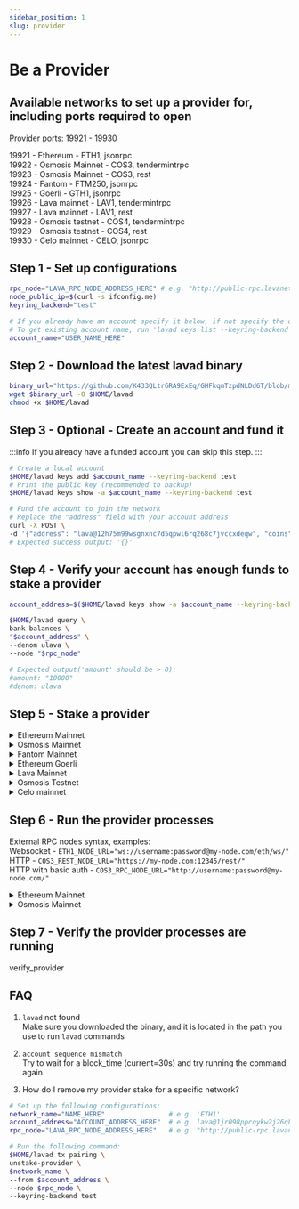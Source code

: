 ```yaml
---
sidebar_position: 1
slug: provider
---
```

# Be a Provider

## Available networks to set up a provider for, including ports required to open

Provider ports: 19921 - 19930  

19921 - Ethereum - ETH1, jsonrpc  
19922 - Osmosis Mainnet - COS3, tendermintrpc  
19923 - Osmosis Mainnet - COS3, rest  
19924 - Fantom - FTM250, jsonrpc  
19925 - Goerli - GTH1, jsonrpc  
19926 - Lava mainnet - LAV1, tendermintrpc  
19927 - Lava mainnet - LAV1, rest  
19928 - Osmosis testnet - COS4, tendermintrpc  
19929 - Osmosis testnet - COS4, rest  
19930 - Celo mainnet - CELO, jsonrpc  







## Step 1 - Set up configurations
```bash
rpc_node="LAVA_RPC_NODE_ADDRESS_HERE" # e.g. "http://public-rpc.lavanet.xyz:80/rpc/"
node_public_ip=$(curl -s ifconfig.me)
keyring_backend="test"

# If you already have an account specify it below, if not specify the desired user name to be created
# To get existing account name, run 'lavad keys list --keyring-backend test'
account_name="USER_NAME_HERE"
```








## Step 2 - Download the latest lavad binary
```bash
binary_url="https://github.com/K433QLtr6RA9ExEq/GHFkqmTzpdNLDd6T/blob/main/production/cosmovisor-upgrades/genesis/bin/lavad?raw=true"
wget $binary_url -O $HOME/lavad
chmod +x $HOME/lavad
```







## Step 3 - Optional - Create an account and fund it

:::info
If you already have a funded account you can skip this step.
:::

```bash
# Create a local account
$HOME/lavad keys add $account_name --keyring-backend test
# Print the public key (recommended to backup)
$HOME/lavad keys show -a $account_name --keyring-backend test

# Fund the account to join the network
# Replace the "address" field with your account address
curl -X POST \
-d '{"address": "lava@12h75m99wsgnxnc7d5qpwl6rq268c7jvccxdeqw", "coins": ["60000000ulava"]}' http://44.205.140.46:5555
# Expected success output: '{}'
```








## Step 4 - Verify your account has enough funds to stake a provider

```bash
account_address=$($HOME/lavad keys show -a $account_name --keyring-backend test)

$HOME/lavad query \
bank balances \
"$account_address" \
--denom ulava \
--node "$rpc_node"

# Expected output('amount' should be > 0):
#amount: "10000"
#denom: ulava
```








## Step 5 - Stake a provider

<details>
    <summary>
    Ethereum Mainnet
    </summary>

```bash
provider_stake_amount="STAKE_AMOUNT_HERE" # Change to a stake amount of your choice, e.g. "2010ulava"

$HOME/lavad tx pairing stake-provider "ETH1" \
    $provider_stake_amount \
    "$node_public_ip:19921,jsonrpc,1" 1 \
    -y \
    --from $account_name \
    --gas="auto" \
    --gas-adjustment "1.5" \
    --keyring-backend $keyring_backend \
    --node $rpc_node
# Expected output, code: 0
# Following the last command, please wait for block_time (current=30s) before running the next command
# in order to make sure the staking provider is added to the network
```
</details>

<details>
    <summary>
    Osmosis Mainnet
    </summary>

```bash
provider_stake_amount="STAKE_AMOUNT_HERE" # Change to a stake amount of your choice, e.g. "2010ulava"

$HOME/lavad tx pairing stake-provider "COS3" \
    $provider_stake_amount \
    "$node_public_ip:19922,tendermintrpc,1 $node_public_ip:19923,rest,1" 1 \
    -y \
    --from $account_name \
    --gas="auto" \
    --gas-adjustment "1.5" \
    --keyring-backend $keyring_backend \
    --node $rpc_node >>"$HOME/.lava_provider_remote_setup.log" 2>&1 &
# Expected output, code: 0
# Following the last command, please wait for block_time (current=30s) before running the next command
# in order to make sure the staking provider is added to the network
```
</details>

<details>
    <summary>
    Fantom Mainnet
    </summary>

```bash
provider_stake_amount="STAKE_AMOUNT_HERE" # Change to a stake amount of your choice, e.g. "2010ulava"

$HOME/lavad tx pairing stake-provider "FTM250" \
    $provider_stake_amount \
    "$(curl -s ifconfig.me):19924,jsonrpc,1" 1 \
    -y \
    --from $account_name \
    --gas="auto" \
    --gas-adjustment "1.5" \
    --keyring-backend $keyring_backend

# Expected output, code: 0
# Following the last command, please wait for block_time (current=30s) before running the next command
# in order to make sure the staking provider is added to the network
```
</details>

<details>
    <summary>
    Ethereum Goerli
    </summary>

```bash
provider_stake_amount="STAKE_AMOUNT_HERE" # Change to a stake amount of your choice, e.g. "2010ulava"

$HOME/lavad tx pairing stake-provider "GTH1" \
    $provider_stake_amount \
    "$(curl -s ifconfig.me):19925,jsonrpc,1" 1 \
    -y \
    --from $account_name \
    --gas="auto" \
    --gas-adjustment "1.5" \
    --keyring-backend $keyring_backend

# Expected output, code: 0
# Following the last command, please wait for block_time (current=30s) before running the next command
# in order to make sure the staking provider is added to the network
```
</details>

<details>
    <summary>
    Lava Mainnet
    </summary>

```bash
provider_stake_amount="STAKE_AMOUNT_HERE" # Change to a stake amount of your choice, e.g. "2010ulava"

$HOME/lavad tx pairing stake-provider "LAV1" \
    $provider_stake_amount \
    "$(curl -s ifconfig.me):19926,tendermintrpc,1 $(curl -s ifconfig.me):19927,rest,1" 1 \
    -y \
    --from $account_name \
    --gas="auto" \
    --gas-adjustment "1.5" \
    --keyring-backend $keyring_backend

# Expected output, code: 0
# Following the last command, please wait for block_time (current=30s) before running the next command
# in order to make sure the staking provider is added to the network
```
</details>

<details>
    <summary>
    Osmosis Testnet
    </summary>

```bash
provider_stake_amount="STAKE_AMOUNT_HERE" # Change to a stake amount of your choice, e.g. "2010ulava"

$HOME/lavad tx pairing stake-provider "COS4" \
    $provider_stake_amount \
    "$(curl -s ifconfig.me):19928,tendermintrpc,1 $(curl -s ifconfig.me):19929,rest,1" 1 \
    -y \
    --from $account_name \
    --gas="auto" \
    --gas-adjustment "1.5" \
    --keyring-backend $keyring_backend

# Expected output, code: 0
# Following the last command, please wait for block_time (current=30s) before running the next command
# in order to make sure the staking provider is added to the network
```
</details>

<details>
    <summary>
    Celo mainnet
    </summary>

```bash
provider_stake_amount="STAKE_AMOUNT_HERE" # Change to a stake amount of your choice, e.g. "2010ulava"

$HOME/lavad tx pairing stake-provider "CELO" \
    $provider_stake_amount \
    "$(curl -s ifconfig.me):19930,jsonrpc,1" 1 \
    -y \
    --from $account_name \
    --gas="auto" \
    --gas-adjustment "1.5" \
    --keyring-backend $keyring_backend

# Expected output, code: 0
# Following the last command, please wait for block_time (current=30s) before running the next command
# in order to make sure the staking provider is added to the network
```
</details>











## Step 6 - Run the provider processes

External RPC nodes syntax, examples:  
Websocket             - `ETH1_NODE_URL="ws://username:password@my-node.com/eth/ws/"`  
HTTP                  - `COS3_REST_NODE_URL="https://my-node.com:12345/rest/"`  
HTTP with basic auth  - `COS3_RPC_NODE_URL="http://username:password@my-node.com/"`  

<details>
    <summary>
    Ethereum Mainnet
    </summary>

```bash
ETH1_NODE_URL="ETH1_NODE_URL"

$HOME/lavad server 0.0.0.0 19921 $ETH1_NODE_URL \
    ETH1 jsonrpc \
    --from $account_name \
    --keyring-backend $keyring_backend \
    --node $rpc_node

# Expected output, code: 0
# Following the last command, please wait for block_time (current=30s) before running the next command
# in order to make sure the staking provider is added to the network
```
</details>


<details>
    <summary>
    Osmosis Mainnet
    </summary>

```bash
COS3_RPC_NODE_URL="COS3_RPC_NODE_URL"
COS3_REST_NODE_URL="COS3_REST_NODE_URL"

$HOME/lavad server 0.0.0.0 19922 $COS3_RPC_NODE_URL \
    COS3 tendermintrpc \
    --from $account_name \
    --keyring-backend $keyring_backend \
    --node $rpc_node >>/var/log/lava-logs/cosmos_provider_rpc.log 2>&1 &

$HOME/lavad server 0.0.0.0 19923 $COS3_REST_NODE_URL \
    COS3 rest \
    --from $account_name \
    --keyring-backend $keyring_backend \
    --node $rpc_node >>/var/log/lava-logs/cosmos_provider_rest.log 2>&1 &

# Expected output, code: 0
# Following the last command, please wait for block_time (current=30s) before running the next command
# in order to make sure the staking provider is added to the network
```
</details>




















## Step 7 - Verify the provider processes are running
verify_provider

## FAQ

1. `lavad` not found  
Make sure you downloaded the binary, and it is located in the path you use to run `lavad` commands

2. `account sequence mismatch`  
Try to wait for a block_time (current=30s) and try running the command again

3. How do I remove my provider stake for a specific network?
```bash
# Set up the following configurations:  
network_name="NAME_HERE"                # e.g. 'ETH1'  
account_address="ACCOUNT_ADDRESS_HERE"  # e.g. lava@1jr098ppcqykw2j26qhuwkauzmtrth5fh7vsq39  
rpc_node="LAVA_RPC_NODE_ADDRESS_HERE"   # e.g. "http://public-rpc.lavanet.xyz:80/rpc/"  

# Run the following command:  
$HOME/lavad tx pairing \  
unstake-provider \  
$network_name \  
--from $account_address \  
--node $rpc_node \  
--keyring-backend test  
```